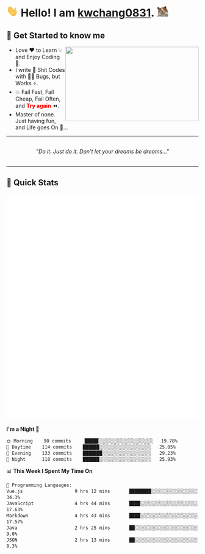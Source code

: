 <h1> <img src="./assets/hi.gif" height="30px"> Hello! I am <a href="https://github.com/kwchang0831">kwchang0831</a>. <img src="./assets/cool-cat.gif" height="30px"> </h1>
</h1>

## 🎉 Get Started to know me

<a href="#"><img align="right" src="https://media.tenor.com/S5qCffxIFdUAAAAC/the-muppet-kermit-the-frog.gif" width="349" height="195" /></a>

- Love ❤️ to Learn 💡 and Enjoy Coding 🤗.
- I write 💩 Shit Codes with 🐛🐛 Bugs, but Works ⚡️.
- 💥 Fail Fast, Fail Cheap, Fail Often, and <span style="color:red;font-weight:800;">Try again</span> ⏪️.
- Master of none. Just having fun, and Life goes On 🌱...

<hr/>
<br/>
<div align="center">
<i>"Do it. Just do it. Don't let your dreams be dreams..." </i>
</div>
<br/>
<hr/>

## 🙈 Quick Stats

![](https://raw.githubusercontent.com/kwchang0831/kwchang0831/output/generated/overview.svg)
![](https://raw.githubusercontent.com/kwchang0831/kwchang0831/output/generated/languages.svg)

<!--START_SECTION:waka-->
**I'm a Night 🦉** 

```text
🌞 Morning    90 commits     █████░░░░░░░░░░░░░░░░░░░░   19.78% 
🌆 Daytime    114 commits    ██████░░░░░░░░░░░░░░░░░░░   25.05% 
🌃 Evening    133 commits    ███████░░░░░░░░░░░░░░░░░░   29.23% 
🌙 Night      118 commits    ██████░░░░░░░░░░░░░░░░░░░   25.93%

```


📊 **This Week I Spent My Time On** 

```text
💬 Programming Languages: 
Vue.js                   9 hrs 12 mins       ████████░░░░░░░░░░░░░░░░░   34.3% 
JavaScript               4 hrs 44 mins       ████░░░░░░░░░░░░░░░░░░░░░   17.63% 
Markdown                 4 hrs 43 mins       ████░░░░░░░░░░░░░░░░░░░░░   17.57% 
Java                     2 hrs 25 mins       ██░░░░░░░░░░░░░░░░░░░░░░░   9.0% 
JSON                     2 hrs 13 mins       ██░░░░░░░░░░░░░░░░░░░░░░░   8.3%

```


<!--END_SECTION:waka-->
